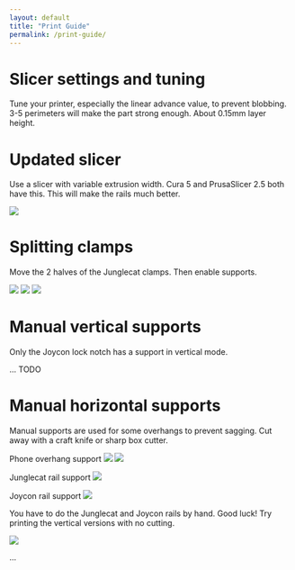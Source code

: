 ```yaml
---
layout: default
title: "Print Guide"
permalink: /print-guide/
---
```


# Slicer settings and tuning

Tune your printer, especially the linear advance value, to prevent blobbing. 3-5 perimeters will make the part strong enough. About 0.15mm layer height.

# Updated slicer

Use a slicer with variable extrusion width. Cura 5 and PrusaSlicer 2.5 both have this. This will make the rails much better. 

![](/images/print-guide/arachne.png)

# Splitting clamps

Move the 2 halves of the Junglecat clamps. Then enable supports.

![](/images/print-guide/split1.png)
![](/images/print-guide/split2.png)
![](/images/print-guide/split3.png)

# Manual vertical supports

Only the Joycon lock notch has a support in vertical mode.

... TODO

# Manual horizontal supports 

Manual supports are used for some overhangs to prevent sagging. Cut away with a craft knife or sharp box cutter.

Phone overhang support
![](/images/print-guide/manual-phone1.png)
![](/images/print-guide/manual-phone2.png)

Junglecat rail support
![](/images/print-guide/manual-junglecat.png)

Joycon rail support
![](/images/print-guide/manual-joycon.png)

You have to do the Junglecat and Joycon rails by hand. Good luck! Try printing the vertical versions with no cutting.

![](/images/print-guide/cut-rail.jpg)

...